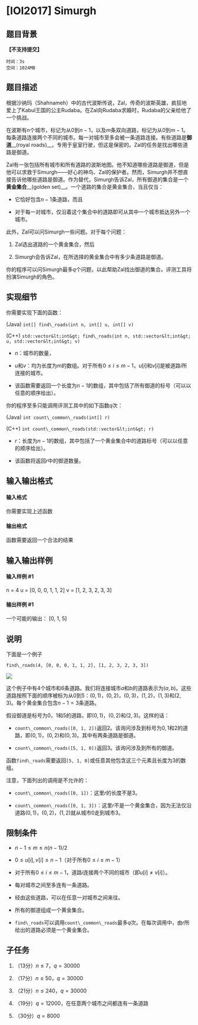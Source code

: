 
# [IOI2017] Simurgh
## 题目背景
**【不支持提交】**

```plain
时间：3s
空间：1024MB
```
## 题目描述
根据沙纳玛（Shahnameh）中的古代波斯传说，Zal，传奇的波斯英雄，疯狂地爱上了Kabul王国的公主Rudaba。在Zal向Rudaba求婚时，Rudaba的父亲给他了一个挑战。

在波斯有$n$个城市，标记为从$0$到$n-1$，以及$m$条双向道路，标记为从$0$到$m-1$。 每条道路连接两个不同的城市。每一对城市至多会被一条道路连接。有些道路是**御道**\_\_(royal roads)\_\_，专用于皇室行驶，但这是保密的。Zal的任务是找出哪些道路是御道。

Zal有一张包括所有城市和所有道路的波斯地图。他不知道哪些道路是御道，但是他可以求救于Simurgh——好心的神鸟、Zal的保护者。然而，Simurgh并不想直接告诉他哪些道路是御道。作为替代，Simurgh告诉Zal，所有御道的集合是一个**黄金集合**\_\_(golden set)\_\_。一个道路的集合是黄金集合，当且仅当：

- 它恰好包含$n-1$条道路，而且

- 对于每一对城市，仅沿着这个集合中的道路即可从其中一个城市抵达另外一个城市。

此外，Zal可以问Simurgh一些问题。对于每个问题：

1. Zal选出道路的一个黄金集合，然后

2. Simurgh会告诉Zal，在所选择的黄金集合中有多少条道路是御道。

你的程序可以问Simurgh最多$q$个问题，以此帮助Zal找出御道的集合。评测工具将扮演Simurgh的角色。


## 实现细节

你需要实现下面的函数：

(Java)  `int[] find\_roads(int n, int[] u, int[] v)`

(C++)  `std::vector&lt;int&gt; find\_roads(int n, std::vector&lt;int&gt; u, std::vector&lt;int&gt; v)`

- $n$：城市的数量，

- $u$和$v$：均为长度为$m$的数组。对于所有$0 \leq i \leq m-1$，$u[i]$和$v[i]$是被道路$i$所连接的城市。

- 该函数需要返回一个长度为$n-1$的数组，其中包括了所有御道的标号（可以以任意的顺序给出）。

你的程序至多只能调用评测工具中的如下函数$q$次：

(Java)  `int count\_common\_roads(int[] r)`

(C++) `int count\_common\_roads(std::vector&lt;int&gt; r)`

- $r$：长度为$n-1$的数组，其中包括了一个黄金集合中的道路标号（可以以任意的顺序给出）。

- 该函数将返回$r$中的御道数量。

## 输入输出格式
#### 输入格式

你需要实现上述函数

#### 输出格式

函数需要返回一个合法的结果

## 输入输出样例
#### 输入样例 #1
n = 4
u = [0, 0, 0, 1, 1, 2]
v = [1, 2, 3, 2, 3, 3]
#### 输出样例 #1
一个可能的输出：
[0, 1, 5]
## 说明
下面是一个例子

`find\_roads(4, [0, 0, 0, 1, 1, 2], [1, 2, 3, 2, 3, 3])`

 ![](https://cdn.luogu.com.cn/upload/pic/6777.png) 

这个例子中有$4$个城市和$6$条道路。我们将连接城市$a$和$b$的道路表示为$(a, b)$。这些道路按照下面的顺序被标为从$0$到$5$：$(0,1)$，$(0,2)$，$(0,3)$，$(1,2)$，$(1,3)$和$(2,3)$。每个黄金集合包含$n-1=3$条道路。

假设御道是标号为$0$，$1$和$5$的道路，即$(0,1)$，$(0,2)$和$(2,3)$。这样的话：

- `count\_common\_roads([0, 1, 2])`返回$2$。该询问涉及到标号为$0,1$和$2$的道路，即$(0,1)$，$(0,2)$和$(0,3)$。其中有两条道路是御道。

- `count\_common\_roads([5, 1, 0])`返回$3$。该询问涉及到所有的御道。

函数`find\_roads`需要返回`[5, 1, 0]`或任意其他包含这三个元素且长度为$3$的数组。

注意，下面列出的调用是不允许的：

- `count\_common\_roads([0, 1])`：这里$r$的长度不是$3$。

- `count\_common\_roads([0, 1, 3])`：这里$r$不是一个黄金集合，因为无法仅沿道路$(0,1)$，$(0,2)$，$(1,2)$就从城市$0$走到城市$3$。


## 限制条件

- $n-1 \leq m \leq n(n-1)/2$

- $0 \leq u[i],v[i] \leq n-1$（对于所有$0 \leq i \leq m-1$）

- 对于所有$0 \leq i \leq m-1$，道路$i$连接两个不同的城市（即$u[i] \neq v[i]$）。

- 每对城市之间至多连有一条道路。

- 经由这些道路，可以在任意一对城市之间来往。

- 所有的御道组成一个黄金集合。

- `find\_roads`可以调用`count\_common\_roads`最多$q$次。在每次调用中，由$r$所给出的道路必须是一个黄金集合。


## 子任务

1. （$13$分）$n \leq 7$，$q = 30000$

2. （$17$分）$n \leq 50$，$q = 30000$

3. （$21$分）$n \leq 240$，$q = 30000$

4. （$19$分）$q = 12000$，在任意两个城市之间都连有一条道路

5. （$30$分）$q = 8000$

 